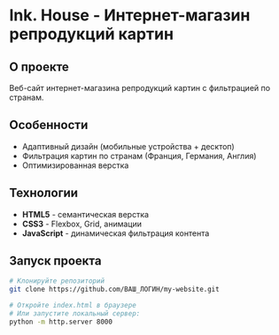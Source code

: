 # Ink. House - Интернет-магазин репродукций картин

## О проекте
Веб-сайт интернет-магазина репродукций картин с фильтрацией по странам.

## Особенности
- Адаптивный дизайн (мобильные устройства + десктоп)
- Фильтрация картин по странам (Франция, Германия, Англия)
- Оптимизированная верстка

## Технологии
- **HTML5** - семантическая верстка
- **CSS3** - Flexbox, Grid, анимации
- **JavaScript** - динамическая фильтрация контента

## Запуск проекта
```bash
# Клонируйте репозиторий
git clone https://github.com/ВАШ_ЛОГИН/my-website.git

# Откройте index.html в браузере
# Или запустите локальный сервер:
python -m http.server 8000
